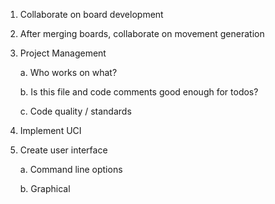 1. Collaborate on board development

2. After merging boards, collaborate on movement generation

3. Project Management

    a. Who works on what?

    b. Is this file and code comments good enough for todos?

    c. Code quality / standards

4. Implement UCI

5. Create user interface

    a. Command line options

    b. Graphical
